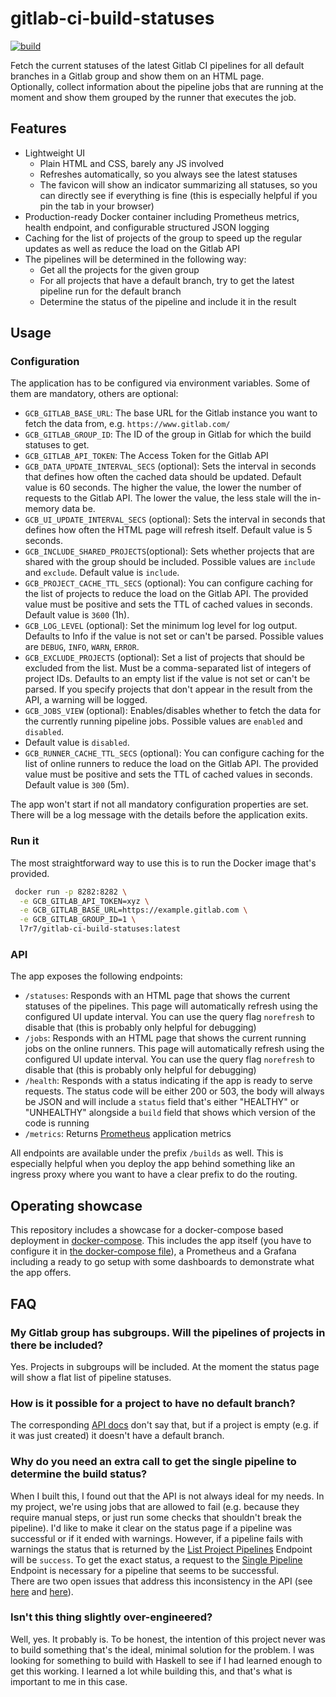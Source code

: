 # gitlab-ci-build-statuses

[![build](https://github.com/l7r7/gitlab-ci-build-statuses/actions/workflows/build.yml/badge.svg)](https://github.com/l7r7/gitlab-ci-build-statuses/actions)

Fetch the current statuses of the latest Gitlab CI pipelines for all default branches in a Gitlab group and show them on an HTML page.  
Optionally, collect information about the pipeline jobs that are running at the moment and show them grouped by the runner that executes the job.

## Features

* Lightweight UI
    * Plain HTML and CSS, barely any JS involved
    * Refreshes automatically, so you always see the latest statuses
    * The favicon will show an indicator summarizing all statuses, so you can directly see if everything is fine (this is especially helpful if you pin the tab in your browser)
* Production-ready Docker container including Prometheus metrics, health endpoint, and configurable structured JSON logging
* Caching for the list of projects of the group to speed up the regular updates as well as reduce the load on the Gitlab API
* The pipelines will be determined in the following way:
    * Get all the projects for the given group
    * For all projects that have a default branch, try to get the latest pipeline run for the default branch
    * Determine the status of the pipeline and include it in the result

## Usage

### Configuration

The application has to be configured via environment variables.
Some of them are mandatory, others are optional:

* `GCB_GITLAB_BASE_URL`: The base URL for the Gitlab instance you want to fetch the data from, e.g. `https://www.gitlab.com/`
* `GCB_GITLAB_GROUP_ID`: The ID of the group in Gitlab for which the build statuses to get.
* `GCB_GITLAB_API_TOKEN`: The Access Token for the Gitlab API
* `GCB_DATA_UPDATE_INTERVAL_SECS` (optional): Sets the interval in seconds that defines how often the cached data should be updated.
Default value is 60 seconds.
The higher the value, the lower the number of requests to the Gitlab API. The lower the value, the less stale will the in-memory data be.
* `GCB_UI_UPDATE_INTERVAL_SECS` (optional): Sets the interval in seconds that defines how often the HTML page will refresh itself.
Default value is 5 seconds.
* `GCB_INCLUDE_SHARED_PROJECTS`(optional): Sets whether projects that are shared with the group should be included.
Possible values are `include` and `exclude`.
Default value is `include`.
* `GCB_PROJECT_CACHE_TTL_SECS` (optional): You can configure caching for the list of projects to reduce the load on the Gitlab API.
The provided value must be positive and sets the TTL of cached values in seconds.
Default value is `3600` (1h).
* `GCB_LOG_LEVEL` (optional): Set the minimum log level for log output.
Defaults to Info if the value is not set or can't be parsed.
Possible values are `DEBUG`, `INFO`, `WARN`, `ERROR`.
* `GCB_EXCLUDE_PROJECTS` (optional): Set a list of projects that should be excluded from the list.
Must be a comma-separated list of integers of project IDs.
Defaults to an empty list if the value is not set or can't be parsed.
If you specify projects that don't appear in the result from the API, a warning will be logged.
* `GCB_JOBS_VIEW` (optional): Enables/disables whether to fetch the data for the currently running pipeline jobs.
Possible values are `enabled` and `disabled`.
* Default value is `disabled`.
* `GCB_RUNNER_CACHE_TTL_SECS` (optional): You can configure caching for the list of online runners to reduce the load on the Gitlab API.
The provided value must be positive and sets the TTL of cached values in seconds.
Default value is `300` (5m).

The app won't start if not all mandatory configuration properties are set.
There will be a log message with the details before the application exits.

### Run it

The most straightforward way to use this is to run the Docker image that's provided.

```sh
 docker run -p 8282:8282 \
  -e GCB_GITLAB_API_TOKEN=xyz \
  -e GCB_GITLAB_BASE_URL=https://example.gitlab.com \
  -e GCB_GITLAB_GROUP_ID=1 \
  l7r7/gitlab-ci-build-statuses:latest
```

### API

The app exposes the following endpoints:

* `/statuses`: Responds with an HTML page that shows the current statuses of the pipelines.
This page will automatically refresh using the configured UI update interval.
You can use the query flag `norefresh` to disable that (this is probably only helpful for debugging)
* `/jobs`: Responds with an HTML page that shows the current running jobs on the online runners.
This page will automatically refresh using the configured UI update interval.
You can use the query flag `norefresh` to disable that (this is probably only helpful for debugging)
* `/health`: Responds with a status indicating if the app is ready to serve requests.
The status code will be either 200 or 503, the body will always be JSON and will include a `status` field that's either "HEALTHY" or "UNHEALTHY" alongside a `build` field that shows which version of the code is running
* `/metrics`: Returns [Prometheus](https://prometheus.io/) application metrics

All endpoints are available under the prefix `/builds` as well.
This is especially helpful when you deploy the app behind something like an ingress proxy where you want to have a clear prefix to do the routing.

## Operating showcase

This repository includes a showcase for a docker-compose based deployment in [docker-compose](docker-compose/).
This includes the app itself (you have to configure it in [the docker-compose file](docker-compose/docker-compose.yml)), a Prometheus and a Grafana including a ready to go setup with some dashboards to demonstrate what the app offers.

## FAQ

### My Gitlab group has subgroups. Will the pipelines of projects in there be included?

Yes. Projects in subgroups will be included.
At the moment the status page will show a flat list of pipeline statuses.

### How is it possible for a project to have no default branch?

The corresponding [API docs](https://docs.gitlab.com/ee/api/projects.html#list-all-projects) don't say that, but if a project is empty (e.g. if it was just created) it doesn't have a default branch.

### Why do you need an extra call to get the single pipeline to determine the build status?

When I built this, I found out that the API is not always ideal for my needs.
In my project, we're using jobs that are allowed to fail (e.g. because they require manual steps, or just run some checks that shouldn't break the pipeline).
I'd like to make it clear on the status page if a pipeline was successful or if it ended with warnings.
However, if a pipeline fails with warnings the status that is returned by the [List Project Pipelines](https://docs.gitlab.com/ee/api/pipelines.html#list-project-pipelines) Endpoint will be `success`.
To get the exact status, a request to the [Single Pipeline](https://docs.gitlab.com/ee/api/pipelines.html#get-a-single-pipeline) Endpoint is necessary for a pipeline that seems to be successful.  
There are two open issues that address this inconsistency in the API (see [here](https://gitlab.com/gitlab-org/gitlab/-/issues/323025) and [here](https://gitlab.com/gitlab-org/gitlab/-/issues/229137)).

### Isn't this thing slightly over-engineered?

Well, yes. It probably is.
To be honest, the intention of this project never was to build something that's the ideal, minimal solution for the problem.
I was looking for something to build with Haskell to see if I had learned enough to get this working.
I learned a lot while building this, and that's what is important to me in this case.
